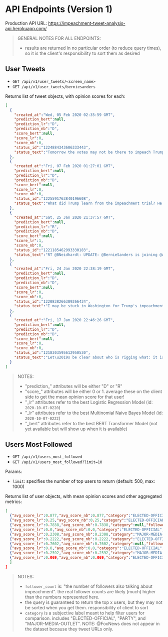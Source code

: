 

# API Endpoints (Version 1)

Production API URL: https://impeachment-tweet-analysis-api.herokuapp.com/

> GENERAL NOTES FOR ALL ENDPOINTS:
>
>   + results are returned in no particular order (to reduce query times), so it is the client's responsibility to sort them as desired

## User Tweets

  + `GET /api/v1/user_tweets/<screen_name>`
  + `GET /api/v1/user_tweets/berniesanders`

Returns list of tweet objects, with opinion scores for each:

```json
[
  {
    "created_at":"Wed, 05 Feb 2020 02:35:59 GMT",
    "prediction_bert":null,
    "prediction_lr":"D",
    "prediction_nb":"D",
    "score_bert":null,
    "score_lr":0,
    "score_nb":0,
    "status_id":"1224884343606333443",
    "status_text":"Tomorrow the votes may not be there to impeach Trump. But I'm absolutely confident that in November the votes will be there to beat Donald Trump."
  },
  {
    "created_at":"Fri, 07 Feb 2020 01:27:01 GMT",
    "prediction_bert":null,
    "prediction_lr":"D",
    "prediction_nb":"D",
    "score_bert":null,
    "score_lr":0,
    "score_nb":0,
    "status_id":"1225591763840196608",
    "status_text":"What did Trump learn from the impeachment trial? He learned he can get away with corruption, with continuing to lie, with considering himself above the law. https://t.co/nbGh45lneg"
  },
  {
    "created_at":"Sat, 25 Jan 2020 21:37:57 GMT",
    "prediction_bert":null,
    "prediction_lr":"R",
    "prediction_nb":"D",
    "score_bert":null,
    "score_lr":1,
    "score_nb":0,
    "status_id":"1221185462993330183",
    "status_text":"RT @BNeidhardt: UPDATE: @BernieSanders is joining @AOC &amp; @MMFlint at tonight's rallly in Marshalltown https://t.co/NQIBxlcVeJ"
  },
  {
    "created_at":"Fri, 24 Jan 2020 22:38:19 GMT",
    "prediction_bert":null,
    "prediction_lr":"D",
    "prediction_nb":"D",
    "score_bert":null,
    "score_lr":0,
    "score_nb":0,
    "status_id":"1220838266389266434",
    "status_text":"I may be stuck in Washington for Trump's impeachment trial, but this is what \"Not Me, Us\" is all about.  There are hundreds of events you can join across the country to support our campaign.  Help us keep the ball rolling and sign up at https://t.co/0gzurtl5gF. https://t.co/tLkZbyKRCK"
  },
  {
    "created_at":"Fri, 17 Jan 2020 22:46:26 GMT",
    "prediction_bert":null,
    "prediction_lr":"D",
    "prediction_nb":"D",
    "score_bert":null,
    "score_lr":0,
    "score_nb":0,
    "status_id":"1218303595612950530",
    "status_text":"Let\u2019s be clear about who is rigging what: it is Donald Trump\u2019s action to use the power of the federal government for his own political benefit that is the cause of the impeachment trial. Democrats are going to unite to sweep him out of the White House in November."
  }
]
```


> NOTES:
>
>   + "prediction_" attributes will be either "D" or "R"
>   + "score_" attributes will be either 0 or 1. average these on the client side to get the mean opinion score for that user!
>   + "_lr" attributes refer to the best Logistic Regression Model (id: `2020-10-07-0220`)
>   + "_lr" attributes refer to the best Multinomial Naive Bayes Model (id: `2020-10-07-0222`)
>   + "_bert" attributes refer to the best BERT Transformer Model (not yet available but will show up when it is available)

## Users Most Followed


  + `GET /api/v1/users_most_followed`
  + `GET /api/v1/users_most_followed?limit=10`

Params:
  + `limit`: specifies the number of top users to return (default: 500, max: 1000)

Returns list of user objects, with mean opinion scores and other aggregated metrics:

```json
[
  {"avg_score_lr":0.877,"avg_score_nb":0.877,"category":"ELECTED-OFFICIAL","follower_count":1161079,"screen_name":"REALDONALDTRUMP","status_count":374},
  {"avg_score_lr":0.25,"avg_score_nb":0.25,"category":"ELECTED-OFFICIAL","follower_count":794618,"screen_name":"AOC","status_count":4},
  {"avg_score_lr":0.7838,"avg_score_nb":0.7838,"category":null,"follower_count":790014,"screen_name":"POTUS","status_count":74},
  {"avg_score_lr":0.0,"avg_score_nb":0.0,"category":"ELECTED-OFFICIAL","follower_count":657448,"screen_name":"HILLARYCLINTON","status_count":6},
  {"avg_score_lr":0.2308,"avg_score_nb":0.2308,"category":"MAJOR-MEDIA-OUTLET","follower_count":604397,"screen_name":"NYTIMES","status_count":312},
  {"avg_score_lr":0.2222,"avg_score_nb":0.2222,"category":"ELECTED-OFFICIAL","follower_count":601848,"screen_name":"BERNIESANDERS","status_count":9},
  {"avg_score_lr":0.7602,"avg_score_nb":0.7602,"category":null,"follower_count":596627,"screen_name":"WHITEHOUSE","status_count":196},
  {"avg_score_lr":0.0,"avg_score_nb":0.0,"category":"ELECTED-OFFICIAL","follower_count":567173,"screen_name":"SENSANDERS","status_count":6},
  {"avg_score_lr":0.2592,"avg_score_nb":0.2592,"category":"MAJOR-MEDIA-OUTLET","follower_count":554626,"screen_name":"CNN","status_count":652},
  {"avg_score_lr":0.069,"avg_score_nb":0.069,"category":"ELECTED-OFFICIAL","follower_count":550729,"screen_name":"SPEAKERPELOSI","status_count":29}
  ]
]
```

> NOTES:
>
>  + `follower_count` is: "the number of followers also talking about impeachment". the real follower counts are likely (much) higher than the numbers represented here.
>  + the query is guaranteed to return the top x users, but they may not be sorted when you get them. responsibility of client to sort
>  + `category` is a subjective label meant to help filter users for comparison. includes "ELECTED-OFFICIAL", "PARTY", and "MAJOR-MEDIA-OUTLET". NOTE: @FoxNews does not appear in the dataset because they tweet URLs only.
